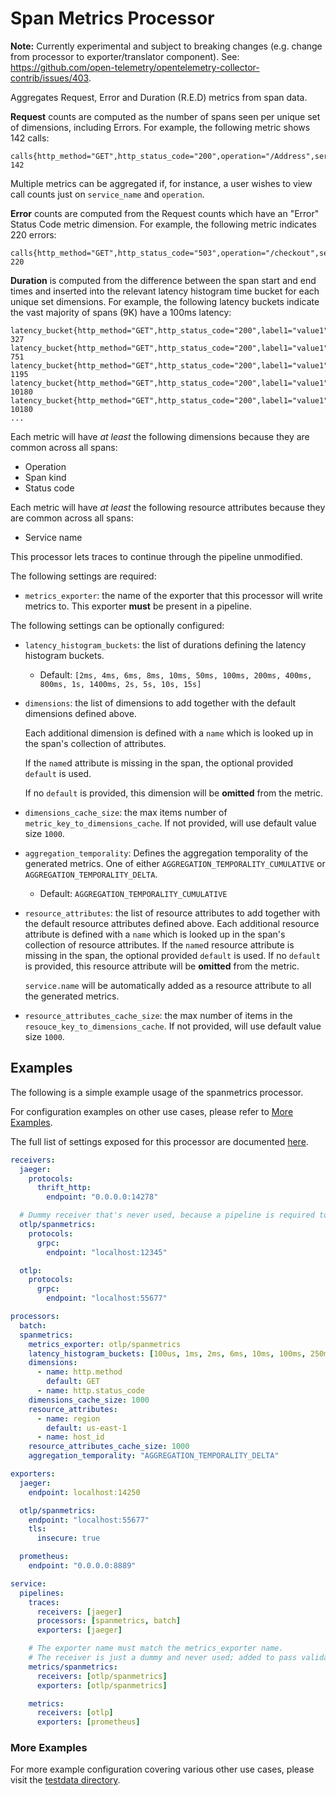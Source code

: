 # Span Metrics Processor

**Note:** Currently experimental and subject to breaking changes (e.g. change from processor to exporter/translator component).
See: https://github.com/open-telemetry/opentelemetry-collector-contrib/issues/403.

Aggregates Request, Error and Duration (R.E.D) metrics from span data.

**Request** counts are computed as the number of spans seen per unique set of dimensions, including Errors.
For example, the following metric shows 142 calls:
```
calls{http_method="GET",http_status_code="200",operation="/Address",service_name="shippingservice",span_kind="SPAN_KIND_SERVER",status_code="STATUS_CODE_UNSET"} 142
```
Multiple metrics can be aggregated if, for instance, a user wishes to view call counts just on `service_name` and `operation`.

**Error** counts are computed from the Request counts which have an "Error" Status Code metric dimension.
For example, the following metric indicates 220 errors:
```
calls{http_method="GET",http_status_code="503",operation="/checkout",service_name="frontend",span_kind="SPAN_KIND_CLIENT",status_code="STATUS_CODE_ERROR"} 220
```

**Duration** is computed from the difference between the span start and end times and inserted into the
relevant latency histogram time bucket for each unique set dimensions.
For example, the following latency buckets indicate the vast majority of spans (9K) have a 100ms latency:
```
latency_bucket{http_method="GET",http_status_code="200",label1="value1",operation="/Address",service_name="shippingservice",span_kind="SPAN_KIND_SERVER",status_code="STATUS_CODE_UNSET",le="2"} 327
latency_bucket{http_method="GET",http_status_code="200",label1="value1",operation="/Address",service_name="shippingservice",span_kind="SPAN_KIND_SERVER",status_code="STATUS_CODE_UNSET",le="6"} 751
latency_bucket{http_method="GET",http_status_code="200",label1="value1",operation="/Address",service_name="shippingservice",span_kind="SPAN_KIND_SERVER",status_code="STATUS_CODE_UNSET",le="10"} 1195
latency_bucket{http_method="GET",http_status_code="200",label1="value1",operation="/Address",service_name="shippingservice",span_kind="SPAN_KIND_SERVER",status_code="STATUS_CODE_UNSET",le="100"} 10180
latency_bucket{http_method="GET",http_status_code="200",label1="value1",operation="/Address",service_name="shippingservice",span_kind="SPAN_KIND_SERVER",status_code="STATUS_CODE_UNSET",le="250"} 10180
...
```

Each metric will have _at least_ the following dimensions because they are common across all spans:
- Operation
- Span kind
- Status code

Each metric will have _at least_ the following resource attributes because they are common across all spans:
- Service name

This processor lets traces to continue through the pipeline unmodified.

The following settings are required:

- `metrics_exporter`: the name of the exporter that this processor will write metrics to. This exporter **must** be present in a pipeline.

The following settings can be optionally configured:

- `latency_histogram_buckets`: the list of durations defining the latency histogram buckets.
  - Default: `[2ms, 4ms, 6ms, 8ms, 10ms, 50ms, 100ms, 200ms, 400ms, 800ms, 1s, 1400ms, 2s, 5s, 10s, 15s]`
- `dimensions`: the list of dimensions to add together with the default dimensions defined above.
  
  Each additional dimension is defined with a `name` which is looked up in the span's collection of attributes.
  
  If the `name`d attribute is missing in the span, the optional provided `default` is used.
  
  If no `default` is provided, this dimension will be **omitted** from the metric.
- `dimensions_cache_size`: the max items number of `metric_key_to_dimensions_cache`. If not provided, will
  use default value size `1000`.
- `aggregation_temporality`: Defines the aggregation temporality of the generated metrics. 
  One of either `AGGREGATION_TEMPORALITY_CUMULATIVE` or `AGGREGATION_TEMPORALITY_DELTA`.
  - Default: `AGGREGATION_TEMPORALITY_CUMULATIVE`

- `resource_attributes`: the list of resource attributes to add together with the default resource attributes defined 
  above. Each additional resource attribute is defined with a `name` which is looked up in the span's collection of 
  resource attributes. If the `name`d resource attribute is missing in the span, the optional provided `default` is 
  used. If no `default` is provided, this resource attribute will be **omitted** from the metric.
  
  `service.name` will be automatically added as a resource attribute to all the generated metrics.

- `resource_attributes_cache_size`: the max number of items in the `resouce_key_to_dimensions_cache`. If not provided,
   will use default value size `1000`.
## Examples

The following is a simple example usage of the spanmetrics processor.

For configuration examples on other use cases, please refer to [More Examples](#more-examples).

The full list of settings exposed for this processor are documented [here](./config.go).

```yaml
receivers:
  jaeger:
    protocols:
      thrift_http:
        endpoint: "0.0.0.0:14278"

  # Dummy receiver that's never used, because a pipeline is required to have one.
  otlp/spanmetrics:
    protocols:
      grpc:
        endpoint: "localhost:12345"

  otlp:
    protocols:
      grpc:
        endpoint: "localhost:55677"

processors:
  batch:
  spanmetrics:
    metrics_exporter: otlp/spanmetrics
    latency_histogram_buckets: [100us, 1ms, 2ms, 6ms, 10ms, 100ms, 250ms]
    dimensions:
      - name: http.method
        default: GET
      - name: http.status_code
    dimensions_cache_size: 1000
    resource_attributes:
      - name: region
        default: us-east-1
      - name: host_id
    resource_attributes_cache_size: 1000
    aggregation_temporality: "AGGREGATION_TEMPORALITY_DELTA"     

exporters:
  jaeger:
    endpoint: localhost:14250

  otlp/spanmetrics:
    endpoint: "localhost:55677"
    tls:
      insecure: true

  prometheus:
    endpoint: "0.0.0.0:8889"

service:
  pipelines:
    traces:
      receivers: [jaeger]
      processors: [spanmetrics, batch]
      exporters: [jaeger]

    # The exporter name must match the metrics_exporter name.
    # The receiver is just a dummy and never used; added to pass validation requiring at least one receiver in a pipeline.
    metrics/spanmetrics:
      receivers: [otlp/spanmetrics]
      exporters: [otlp/spanmetrics]

    metrics:
      receivers: [otlp]
      exporters: [prometheus]
```

### More Examples

For more example configuration covering various other use cases, please visit the [testdata directory](./testdata).
